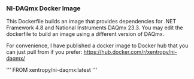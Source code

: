 ### NI-DAQmx Docker Image

This Dockerfile builds an image that provides dependencies for .NET Framework 4.8 and National Instruments DAQmx 23.3.
You may edit the dockerfile to build an image using a different version of DAQmx.

For convenience, I have published a docker image to Docker hub that you can just pull from if you prefer:
https://hub.docker.com/r/xentropy/ni-daqmx/

'''
FROM xentropy/ni-daqmx:latest
'''
